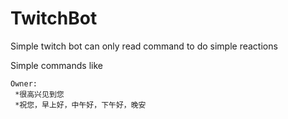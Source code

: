 # TwitchBot
Simple twitch bot can only read command to do simple reactions

Simple commands like

    Owner:
     *很高兴见到您
     *祝您，早上好，中午好，下午好，晚安
